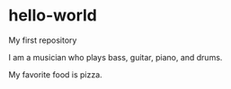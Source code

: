 # hello-world
My first repository

I am a musician who plays bass, guitar, piano, and drums.

My favorite food is pizza.
